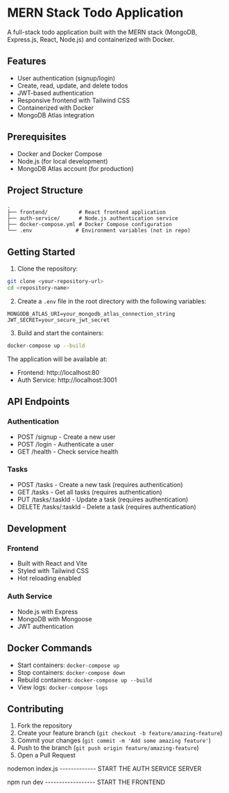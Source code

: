 # MERN Stack Todo Application

A full-stack todo application built with the MERN stack (MongoDB, Express.js, React, Node.js) and containerized with Docker.

## Features

- User authentication (signup/login)
- Create, read, update, and delete todos
- JWT-based authentication
- Responsive frontend with Tailwind CSS
- Containerized with Docker
- MongoDB Atlas integration

## Prerequisites

- Docker and Docker Compose
- Node.js (for local development)
- MongoDB Atlas account (for production)

## Project Structure

```
.
├── frontend/          # React frontend application
├── auth-service/      # Node.js authentication service
├── docker-compose.yml # Docker Compose configuration
└── .env              # Environment variables (not in repo)
```

## Getting Started

1. Clone the repository:
```bash
git clone <your-repository-url>
cd <repository-name>
```

2. Create a `.env` file in the root directory with the following variables:
```
MONGODB_ATLAS_URI=your_mongodb_atlas_connection_string
JWT_SECRET=your_secure_jwt_secret
```

3. Build and start the containers:
```bash
docker-compose up --build
```

The application will be available at:
- Frontend: http://localhost:80
- Auth Service: http://localhost:3001

## API Endpoints

### Authentication
- POST /signup - Create a new user
- POST /login - Authenticate a user
- GET /health - Check service health

### Tasks
- POST /tasks - Create a new task (requires authentication)
- GET /tasks - Get all tasks (requires authentication)
- PUT /tasks/:taskId - Update a task (requires authentication)
- DELETE /tasks/:taskId - Delete a task (requires authentication)

## Development

### Frontend
- Built with React and Vite
- Styled with Tailwind CSS
- Hot reloading enabled

### Auth Service
- Node.js with Express
- MongoDB with Mongoose
- JWT authentication

## Docker Commands

- Start containers: `docker-compose up`
- Stop containers: `docker-compose down`
- Rebuild containers: `docker-compose up --build`
- View logs: `docker-compose logs`

## Contributing

1. Fork the repository
2. Create your feature branch (`git checkout -b feature/amazing-feature`)
3. Commit your changes (`git commit -m 'Add some amazing feature'`)
4. Push to the branch (`git push origin feature/amazing-feature`)
5. Open a Pull Request


nodemon index.js ------------- START THE AUTH SERVICE SERVER

npm run dev ------------------ START THE FRONTEND
